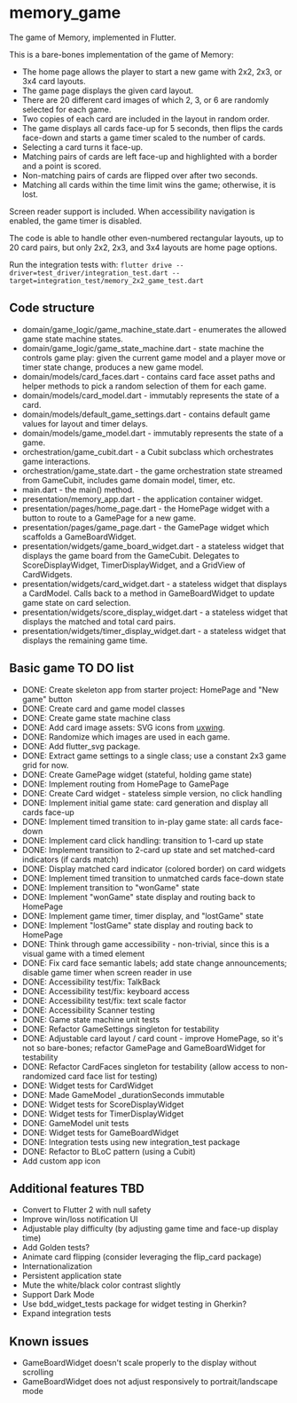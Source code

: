 # memory_game

The game of Memory, implemented in Flutter.

This is a bare-bones implementation of the game of Memory:
- The home page allows the player to start a new game with 2x2, 2x3, or 3x4 card layouts.
- The game page displays the given card layout.
- There are 20 different card images of which 2, 3, or 6 are randomly selected for each game.
- Two copies of each card are included in the layout in random order.
- The game displays all cards face-up for 5 seconds, then flips the cards face-down and starts a game timer scaled to the number of cards. 
- Selecting a card turns it face-up. 
- Matching pairs of cards are left face-up and highlighted with a border and a point is scored.
- Non-matching pairs of cards are flipped over after two seconds.
- Matching all cards within the time limit wins the game; otherwise, it is lost.

Screen reader support is included. When accessibility navigation is enabled, the game timer is disabled.

The code is able to handle other even-numbered rectangular layouts, up to 20 card pairs, but only 2x2, 2x3, and 3x4 layouts are home page options.

Run the integration tests with: 
```flutter drive --driver=test_driver/integration_test.dart --target=integration_test/memory_2x2_game_test.dart```

## Code structure
- domain/game_logic/game_machine_state.dart - enumerates the allowed game state machine states.
- domain/game_logic/game_state_machine.dart - state machine the controls game play: given the current game model and a player move or timer state change, produces a new game model.
- domain/models/card_faces.dart - contains card face asset paths and helper methods to pick a random selection of them for each game.
- domain/models/card_model.dart - immutably represents the state of a card.
- domain/models/default_game_settings.dart - contains default game values for layout and timer delays.
- domain/models/game_model.dart - immutably represents the state of a game.
- orchestration/game_cubit.dart - a Cubit subclass which orchestrates game interactions.
- orchestration/game_state.dart - the game orchestration state streamed from GameCubit, includes game domain model, timer, etc.
- main.dart - the main() method.
- presentation/memory_app.dart - the application container widget.
- presentation/pages/home_page.dart - the HomePage widget with a button to route to a GamePage for a new game.
- presentation/pages/game_page.dart - the GamePage widget which scaffolds a GameBoardWidget.
- presentation/widgets/game_board_widget.dart - a stateless widget that displays the game board from the GameCubit. Delegates to ScoreDisplayWidget, TimerDisplayWidget, and a GridView of CardWidgets.
- presentation/widgets/card_widget.dart - a stateless widget that displays a CardModel. Calls back to a method in GameBoardWidget to update game state on card selection.
- presentation/widgets/score_display_widget.dart - a stateless widget that displays the matched and total card pairs.
- presentation/widgets/timer_display_widget.dart - a stateless widget that displays the remaining game time.

## Basic game TO DO list
- DONE: Create skeleton app from starter project: HomePage and "New game" button
- DONE: Create card and game model classes
- DONE: Create game state machine class
- DONE: Add card image assets: SVG icons from <a href="https://uxwing.com/">uxwing</a>.
- DONE: Randomize which images are used in each game.
- DONE: Add flutter_svg package.
- DONE: Extract game settings to a single class; use a constant 2x3 game grid for now.
- DONE: Create GamePage widget (stateful, holding game state)
- DONE: Implement routing from HomePage to GamePage
- DONE: Create Card widget - stateless simple version, no click handling
- DONE: Implement initial game state: card generation and display all cards face-up
- DONE: Implement timed transition to in-play game state: all cards face-down
- DONE: Implement card click handling: transition to 1-card up state
- DONE: Implement transition to 2-card up state and set matched-card indicators (if cards match)
- DONE: Display matched card indicator (colored border) on card widgets
- DONE: Implement timed transition to unmatched cards face-down state
- DONE: Implement transition to "wonGame" state 
- DONE: Implement "wonGame" state display and routing back to HomePage
- DONE: Implement game timer, timer display, and "lostGame" state
- DONE: Implement "lostGame" state display and routing back to HomePage
- DONE: Think through game accessibility - non-trivial, since this is a visual game with a timed element
- DONE: Fix card face semantic labels; add state change announcements; disable game timer when screen reader in use
- DONE: Accessibility test/fix: TalkBack
- DONE: Accessibility test/fix: keyboard access
- DONE: Accessibility test/fix: text scale factor
- DONE: Accessibility Scanner testing
- DONE: Game state machine unit tests
- DONE: Refactor GameSettings singleton for testability
- DONE: Adjustable card layout / card count - improve HomePage, so it's not so bare-bones; refactor GamePage and GameBoardWidget for testability
- DONE: Refactor CardFaces singleton for testability (allow access to non-randomized card face list for testing)
- DONE: Widget tests for CardWidget
- DONE: Made GameModel _durationSeconds immutable
- DONE: Widget tests for ScoreDisplayWidget
- DONE: Widget tests for TimerDisplayWidget
- DONE: GameModel unit tests
- DONE: Widget tests for GameBoardWidget
- DONE: Integration tests using new integration_test package
- DONE: Refactor to BLoC pattern (using a Cubit)
- Add custom app icon

## Additional features TBD
- Convert to Flutter 2 with null safety
- Improve win/loss notification UI
- Adjustable play difficulty (by adjusting game time and face-up display time)
- Add Golden tests?
- Animate card flipping (consider leveraging the flip_card package)
- Internationalization
- Persistent application state
- Mute the white/black color contrast slightly
- Support Dark Mode
- Use bdd_widget_tests package for widget testing in Gherkin?
- Expand integration tests

## Known issues
- GameBoardWidget doesn't scale properly to the display without scrolling
- GameBoardWidget does not adjust responsively to portrait/landscape mode

